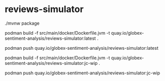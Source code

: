 # reviews-simulator
./mvnw package

podman build -f src/main/docker/Dockerfile.jvm -t quay.io/globex-sentiment-analysis/reviews-simulator:latest .

podman push quay.io/globex-sentiment-analysis/reviews-simulator:latest

podman build -f src/main/docker/Dockerfile.jvm -t quay.io/globex-sentiment-analysis/reviews-simulator:jc-wip .

podman push quay.io/globex-sentiment-analysis/reviews-simulator:jc-wip

